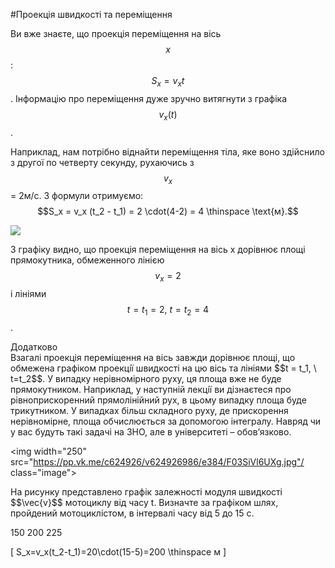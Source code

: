 #Проекцiя швидкостi та перемiщення

Ви вже знаєте, що проекцiя перемiщення на вiсь $$x$$: $$S_x = v_x t$$. Iнформацiю про перемiщення дуже зручно витягнути з графiка $$v_x(t)$$.


Наприклад, нам потрiбно вiднайти перемiщення тiла, яке воно здiйснило з другої по четверту секунду, рухаючись з $$v_x$$ = 2м/с. З формули отримуємо: 
$$S_x = v_x (t_2 - t_1) = 2 \cdot(4-2) = 4 \thinspace \text{м}.$$

<img src="https://rawgit.com/chudaol/ed-era-book-physics/master/images/chapter_1/15.svg" class="image"/>

З графiку видно, що проекцiя перемiщення на вiсь x дорiвнює площi прямокутника, обмеженного лiнiєю $$v_x=2$$ i лiнiями $$t= t_1 = 2, \ t= t_2 =4$$.


<div class="add-wrap">
<span class="add">Додатково</span>
<div class="add-text">
Взагалi проекцiя перемiщення на вiсь завжди дорiвнює площi, що обмежена графiком проекцiї швидкостi на цю вiсь та лiнiями $$t = t_1, \ t=t_2$$. У випадку нерiвномiрного руху, ця площа вже не буде прямокутником. Наприклад, у наступнiй лекцiї ви дiзнаєтеся про рiвноприскоренний прямолiнiйний рух, в цьому випадку площа буде трикутником. У випадках бiльш складного руху, де прискорення нерiвномiрне, площа обчислюється за допомогою iнтегралу. Навряд чи у вас будуть такi задачi на ЗНО, але в унiверситетi – обов’язково.
</div>
</div>



<quiz correctLabel="correct!" incorrectLabel="incorrect!" checkLabel="check ansert">
<question>

<img width="250" src="https://pp.vk.me/c624926/v624926986/e384/F03SiVl6UXg.jpg"/ class="image">
<p>На рисунку представлено графiк залежностi модуля швидкостi $$\vec{v}$$ мотоциклу вiд часу t. Визначте за графiком шлях, пройдений мотоциклiстом, в iнтервалi часу вiд 5 до 15 с.</p>

<answer>150</answer>
<answer correct>200</answer>
<answer>225</answer>
<explanation>

\[ S_x=v_x(t_2-t_1)=20\cdot(15-5)=200 \thinspace м \]
</explanation>
</question>
</quiz>